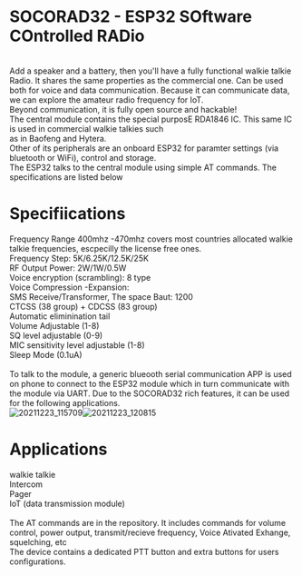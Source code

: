 # SOCORAD32 - ESP32 SOftware COntrolled RADio
<br />Add a speaker and a battery, then you'll have a fully functional walkie talkie Radio. It shares the same properties as the commercial one. Can be used both for voice and data communication. Because it can communicate data, we can explore the amateur radio frequency for IoT.
<br/>Beyond communication, it is fully open source and hackable!
<br />The central module contains the special purposE RDA1846 IC. This same IC is used in commercial walkie talkies such<br/>
as in Baofeng and Hytera.
<br />Other of its peripherals are an onboard ESP32 for paramter settings (via bluetooth or WiFi), control and storage. 
<br/>The ESP32 talks to the central module using simple AT commands. The specifications are listed below

# Specifiications
Frequency Range 400mhz -470mhz covers most countries allocated walkie talkie frequencies, escpecilly the license free ones.
<br/> Frequency Step: 5K/6.25K/12.5K/25K
<br/> RF Output Power: 2W/1W/0.5W
<br/> Voice encryption (scrambling): 8 type
<br/> Voice Compression -Expansion:
<br/> SMS Receive/Transformer, The space Baut: 1200
<br/>CTCSS (38 group) + CDCSS (83 group)
<br/> Automatic eliminination tail
<br/> Volume Adjustable (1-8)
<br/> SQ level adjustable (0-9)
<br/> MIC sensitivity level adjustable (1-8)
<br/> Sleep Mode (0.1uA)
<br/><br/>To talk to the module, a generic blueooth serial communication APP is used on phone to connect to the ESP32 module which in turn communicate with the module via UART. Due to the SOCORAD32 rich features, it can be used for the following applications.
<br/>![20211223_115709](https://user-images.githubusercontent.com/88499684/147236972-0cf456d9-e1e3-430d-9c5c-fa2d9e848e35.jpg)![20211223_120815](https://user-images.githubusercontent.com/88499684/147237009-5a7c7173-68a2-4263-8a53-7467b1347df0.jpg)

# Applications
walkie talkie
<br/>Intercom
<br/>Pager
<br/>IoT (data transmission module)
<br/><br/>The AT commands are in the repository. It includes commands for volume control, power output, transmit/recieve frequency, Voice Ativated Exhange, squelching, etc
<br/>The device contains a dedicated PTT button and extra buttons for users configurations.
